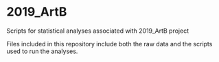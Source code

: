 # 2019_ArtB
Scripts for statistical analyses associated with 2019_ArtB project

Files included in this repository include both the raw data and the scripts used to run the analyses. 
